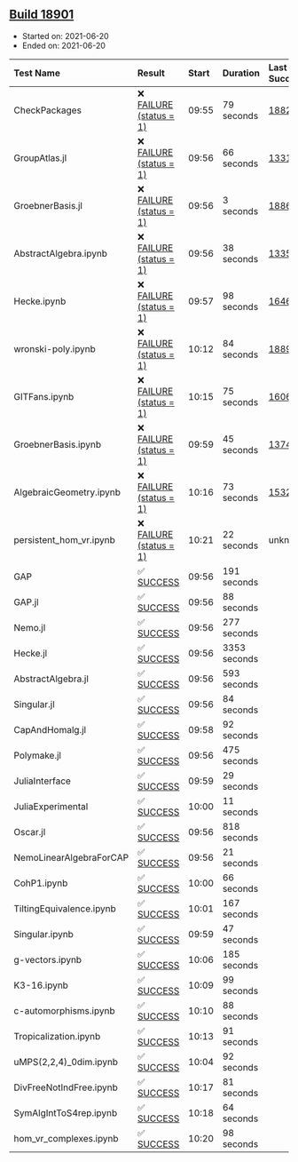 ## [Build 18901](https://oscarci.mathematik.uni-kl.de/job/oscar/18901/)

* Started on: 2021-06-20
* Ended on: 2021-06-20

| Test Name    | Result | Start | Duration | Last Success | First Failure |
|:-------------|:-------|:------|:---------|:-------------|:--------------|
| CheckPackages | ❌ [FAILURE (status = 1)](https://oscarci.mathematik.uni-kl.de/job/oscar/18901/artifact/logs/build-18901/CheckPackages.log) | 09:55 | 79 seconds | [18822](https://oscarci.mathematik.uni-kl.de/job/oscar/18822/) | [18823](https://oscarci.mathematik.uni-kl.de/job/oscar/18823/) |
| GroupAtlas.jl | ❌ [FAILURE (status = 1)](https://oscarci.mathematik.uni-kl.de/job/oscar/18901/artifact/logs/build-18901/GroupAtlas.jl.log) | 09:56 | 66 seconds | [13311](https://oscarci.mathematik.uni-kl.de/job/oscar/13311/) | [13312](https://oscarci.mathematik.uni-kl.de/job/oscar/13312/) |
| GroebnerBasis.jl | ❌ [FAILURE (status = 1)](https://oscarci.mathematik.uni-kl.de/job/oscar/18901/artifact/logs/build-18901/GroebnerBasis.jl.log) | 09:56 | 3 seconds | [18864](https://oscarci.mathematik.uni-kl.de/job/oscar/18864/) | [18865](https://oscarci.mathematik.uni-kl.de/job/oscar/18865/) |
| AbstractAlgebra.ipynb | ❌ [FAILURE (status = 1)](https://oscarci.mathematik.uni-kl.de/job/oscar/18901/artifact/logs/build-18901/AbstractAlgebra.ipynb.log) | 09:56 | 38 seconds | [13355](https://oscarci.mathematik.uni-kl.de/job/oscar/13355/) | [13356](https://oscarci.mathematik.uni-kl.de/job/oscar/13356/) |
| Hecke.ipynb | ❌ [FAILURE (status = 1)](https://oscarci.mathematik.uni-kl.de/job/oscar/18901/artifact/logs/build-18901/Hecke.ipynb.log) | 09:57 | 98 seconds | [16463](https://oscarci.mathematik.uni-kl.de/job/oscar/16463/) | [16464](https://oscarci.mathematik.uni-kl.de/job/oscar/16464/) |
| wronski-poly.ipynb | ❌ [FAILURE (status = 1)](https://oscarci.mathematik.uni-kl.de/job/oscar/18901/artifact/logs/build-18901/wronski-poly.ipynb.log) | 10:12 | 84 seconds | [18899](https://oscarci.mathematik.uni-kl.de/job/oscar/18899/) | [18900](https://oscarci.mathematik.uni-kl.de/job/oscar/18900/) |
| GITFans.ipynb | ❌ [FAILURE (status = 1)](https://oscarci.mathematik.uni-kl.de/job/oscar/18901/artifact/logs/build-18901/GITFans.ipynb.log) | 10:15 | 75 seconds | [16068](https://oscarci.mathematik.uni-kl.de/job/oscar/16068/) | [16069](https://oscarci.mathematik.uni-kl.de/job/oscar/16069/) |
| GroebnerBasis.ipynb | ❌ [FAILURE (status = 1)](https://oscarci.mathematik.uni-kl.de/job/oscar/18901/artifact/logs/build-18901/GroebnerBasis.ipynb.log) | 09:59 | 45 seconds | [13748](https://oscarci.mathematik.uni-kl.de/job/oscar/13748/) | [13749](https://oscarci.mathematik.uni-kl.de/job/oscar/13749/) |
| AlgebraicGeometry.ipynb | ❌ [FAILURE (status = 1)](https://oscarci.mathematik.uni-kl.de/job/oscar/18901/artifact/logs/build-18901/AlgebraicGeometry.ipynb.log) | 10:16 | 73 seconds | [15322](https://oscarci.mathematik.uni-kl.de/job/oscar/15322/) | [15323](https://oscarci.mathematik.uni-kl.de/job/oscar/15323/) |
| persistent_hom_vr.ipynb | ❌ [FAILURE (status = 1)](https://oscarci.mathematik.uni-kl.de/job/oscar/18901/artifact/logs/build-18901/persistent_hom_vr.ipynb.log) | 10:21 | 22 seconds | unknown | unknown |
| GAP | ✅ [SUCCESS](https://oscarci.mathematik.uni-kl.de/job/oscar/18901/artifact/logs/build-18901/GAP.log) | 09:56 | 191 seconds |  |  |
| GAP.jl | ✅ [SUCCESS](https://oscarci.mathematik.uni-kl.de/job/oscar/18901/artifact/logs/build-18901/GAP.jl.log) | 09:56 | 88 seconds |  |  |
| Nemo.jl | ✅ [SUCCESS](https://oscarci.mathematik.uni-kl.de/job/oscar/18901/artifact/logs/build-18901/Nemo.jl.log) | 09:56 | 277 seconds |  |  |
| Hecke.jl | ✅ [SUCCESS](https://oscarci.mathematik.uni-kl.de/job/oscar/18901/artifact/logs/build-18901/Hecke.jl.log) | 09:56 | 3353 seconds |  |  |
| AbstractAlgebra.jl | ✅ [SUCCESS](https://oscarci.mathematik.uni-kl.de/job/oscar/18901/artifact/logs/build-18901/AbstractAlgebra.jl.log) | 09:56 | 593 seconds |  |  |
| Singular.jl | ✅ [SUCCESS](https://oscarci.mathematik.uni-kl.de/job/oscar/18901/artifact/logs/build-18901/Singular.jl.log) | 09:56 | 84 seconds |  |  |
| CapAndHomalg.jl | ✅ [SUCCESS](https://oscarci.mathematik.uni-kl.de/job/oscar/18901/artifact/logs/build-18901/CapAndHomalg.jl.log) | 09:58 | 92 seconds |  |  |
| Polymake.jl | ✅ [SUCCESS](https://oscarci.mathematik.uni-kl.de/job/oscar/18901/artifact/logs/build-18901/Polymake.jl.log) | 09:56 | 475 seconds |  |  |
| JuliaInterface | ✅ [SUCCESS](https://oscarci.mathematik.uni-kl.de/job/oscar/18901/artifact/logs/build-18901/JuliaInterface.log) | 09:59 | 29 seconds |  |  |
| JuliaExperimental | ✅ [SUCCESS](https://oscarci.mathematik.uni-kl.de/job/oscar/18901/artifact/logs/build-18901/JuliaExperimental.log) | 10:00 | 11 seconds |  |  |
| Oscar.jl | ✅ [SUCCESS](https://oscarci.mathematik.uni-kl.de/job/oscar/18901/artifact/logs/build-18901/Oscar.jl.log) | 09:56 | 818 seconds |  |  |
| NemoLinearAlgebraForCAP | ✅ [SUCCESS](https://oscarci.mathematik.uni-kl.de/job/oscar/18901/artifact/logs/build-18901/NemoLinearAlgebraForCAP.log) | 09:56 | 21 seconds |  |  |
| CohP1.ipynb | ✅ [SUCCESS](https://oscarci.mathematik.uni-kl.de/job/oscar/18901/artifact/logs/build-18901/CohP1.ipynb.log) | 10:00 | 66 seconds |  |  |
| TiltingEquivalence.ipynb | ✅ [SUCCESS](https://oscarci.mathematik.uni-kl.de/job/oscar/18901/artifact/logs/build-18901/TiltingEquivalence.ipynb.log) | 10:01 | 167 seconds |  |  |
| Singular.ipynb | ✅ [SUCCESS](https://oscarci.mathematik.uni-kl.de/job/oscar/18901/artifact/logs/build-18901/Singular.ipynb.log) | 09:59 | 47 seconds |  |  |
| g-vectors.ipynb | ✅ [SUCCESS](https://oscarci.mathematik.uni-kl.de/job/oscar/18901/artifact/logs/build-18901/g-vectors.ipynb.log) | 10:06 | 185 seconds |  |  |
| K3-16.ipynb | ✅ [SUCCESS](https://oscarci.mathematik.uni-kl.de/job/oscar/18901/artifact/logs/build-18901/K3-16.ipynb.log) | 10:09 | 99 seconds |  |  |
| c-automorphisms.ipynb | ✅ [SUCCESS](https://oscarci.mathematik.uni-kl.de/job/oscar/18901/artifact/logs/build-18901/c-automorphisms.ipynb.log) | 10:10 | 88 seconds |  |  |
| Tropicalization.ipynb | ✅ [SUCCESS](https://oscarci.mathematik.uni-kl.de/job/oscar/18901/artifact/logs/build-18901/Tropicalization.ipynb.log) | 10:13 | 91 seconds |  |  |
| uMPS(2,2,4)_0dim.ipynb | ✅ [SUCCESS](https://oscarci.mathematik.uni-kl.de/job/oscar/18901/artifact/logs/build-18901/uMPS-2-2-4-_0dim.ipynb.log) | 10:04 | 92 seconds |  |  |
| DivFreeNotIndFree.ipynb | ✅ [SUCCESS](https://oscarci.mathematik.uni-kl.de/job/oscar/18901/artifact/logs/build-18901/DivFreeNotIndFree.ipynb.log) | 10:17 | 81 seconds |  |  |
| SymAlgIntToS4rep.ipynb | ✅ [SUCCESS](https://oscarci.mathematik.uni-kl.de/job/oscar/18901/artifact/logs/build-18901/SymAlgIntToS4rep.ipynb.log) | 10:18 | 64 seconds |  |  |
| hom_vr_complexes.ipynb | ✅ [SUCCESS](https://oscarci.mathematik.uni-kl.de/job/oscar/18901/artifact/logs/build-18901/hom_vr_complexes.ipynb.log) | 10:20 | 98 seconds |  |  |
